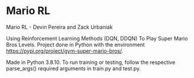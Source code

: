 # Mario RL
Mario RL - Devin Pereira and Zack Urbaniak

Using Reinforcement Learning Methods (DQN, DDQN) To Play Super Mario Bros Levels. 
Project done in Python with the environment https://pypi.org/project/gym-super-mario-bros/.

Made in Python 3.8.10.
To run training or testing, follow the respective parse_args() required arguments in train.py and test.py.
